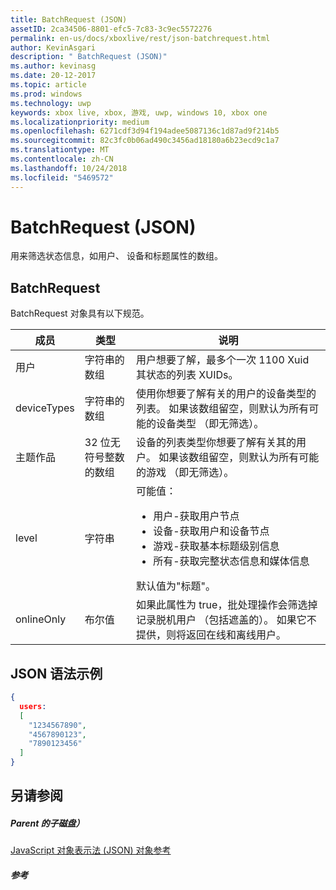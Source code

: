 ```yaml
---
title: BatchRequest (JSON)
assetID: 2ca34506-8801-efc5-7c83-3c9ec5572276
permalink: en-us/docs/xboxlive/rest/json-batchrequest.html
author: KevinAsgari
description: " BatchRequest (JSON)"
ms.author: kevinasg
ms.date: 20-12-2017
ms.topic: article
ms.prod: windows
ms.technology: uwp
keywords: xbox live, xbox, 游戏, uwp, windows 10, xbox one
ms.localizationpriority: medium
ms.openlocfilehash: 6271cdf3d94f194adee5087136c1d87ad9f214b5
ms.sourcegitcommit: 82c3fc0b06ad490c3456ad18180a6b23ecd9c1a7
ms.translationtype: MT
ms.contentlocale: zh-CN
ms.lasthandoff: 10/24/2018
ms.locfileid: "5469572"
---
```

# <a name="batchrequest-json"></a>BatchRequest (JSON)
用来筛选状态信息，如用户、 设备和标题属性的数组。
<a id="ID4EN"></a>


## <a name="batchrequest"></a>BatchRequest

BatchRequest 对象具有以下规范。

| 成员| 类型| 说明|
| --- | --- | --- |
| 用户| 字符串的数组| 用户想要了解，最多个一次 1100 Xuid 其状态的列表 XUIDs。|
| deviceTypes| 字符串的数组| 使用你想要了解有关的用户的设备类型的列表。 如果该数组留空，则默认为所有可能的设备类型 （即无筛选）。|
| 主题作品| 32 位无符号整数的数组| 设备的列表类型你想要了解有关其的用户。 如果该数组留空，则默认为所有可能的游戏 （即无筛选）。|
| level| 字符串| 可能值： <ul><li>用户-获取用户节点</li><li>设备-获取用户和设备节点</li><li>游戏-获取基本标题级别信息</li><li>所有-获取完整状态信息和媒体信息</li></ul>默认值为"标题"。| 
| onlineOnly| 布尔值| 如果此属性为 true，批处理操作会筛选掉记录脱机用户 （包括遮盖的）。 如果它不提供，则将返回在线和离线用户。|

<a id="ID4EAD"></a>


## <a name="sample-json-syntax"></a>JSON 语法示例


```json
{
  users:
  [
    "1234567890",
    "4567890123",
    "7890123456"
  ]
}


```


<a id="ID4EJD"></a>


## <a name="see-also"></a>另请参阅

<a id="ID4ELD"></a>


##### <a name="parent"></a>Parent 的子磁盘）

[JavaScript 对象表示法 (JSON) 对象参考](atoc-xboxlivews-reference-json.md)


<a id="ID4EXD"></a>


##### <a name="reference"></a>参考   
